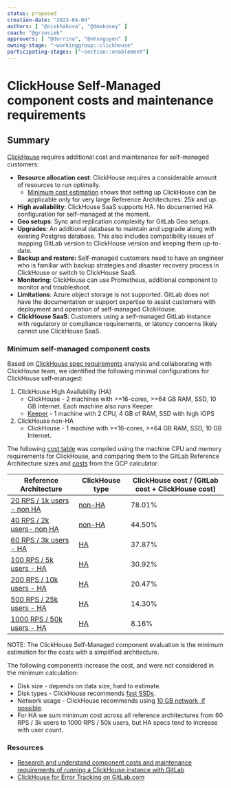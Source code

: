 ```yaml
---
status: proposed
creation-date: "2023-04-04"
authors: [ "@niskhakova", "@dmakovey" ]
coach: "@grzesiek"
approvers: [ "@dorrino", "@nhxnguyen" ]
owning-stage: "~workinggroup::clickhouse"
participating-stages: ["~section::enablement"]
---
```


# ClickHouse Self-Managed component costs and maintenance requirements

## Summary

[ClickHouse](https://clickhouse.com/) requires additional cost and maintenance for self-managed customers:

- **Resource allocation cost**: ClickHouse requires a considerable amount of resources to run optimally.
  - [Minimum cost estimation](#minimum-self-managed-component-costs) shows that setting up ClickHouse can be applicable only for very large Reference Architectures: 25k and up.
- **High availability**: ClickHouse SaaS supports HA. No documented HA configuration for self-managed at the moment.
- **Geo setups**: Sync and replication complexity for GitLab Geo setups.
- **Upgrades**: An additional database to maintain and upgrade along with existing Postgres database. This also includes compatibility issues of mapping GitLab version to ClickHouse version and keeping them up-to-date.
- **Backup and restore:** Self-managed customers need to have an engineer who is familiar with backup strategies and disaster recovery process in ClickHouse or switch to ClickHouse SaaS.
- **Monitoring**: ClickHouse can use Prometheus, additional component to monitor and troubleshoot.
- **Limitations**: Azure object storage is not supported. GitLab does not have the documentation or support expertise to assist customers with deployment and operation of self-managed ClickHouse.
- **ClickHouse SaaS**: Customers using a self-managed GitLab instance with regulatory or compliance requirements, or latency concerns likely cannot use ClickHouse SaaS.

### Minimum self-managed component costs

Based on [ClickHouse spec requirements](https://gitlab.com/gitlab-com/www-gitlab-com/-/issues/14384#note_1307456092) analysis
and collaborating with ClickHouse team, we identified the following minimal configurations for ClickHouse self-managed:

1. ClickHouse High Availability (HA)
    - ClickHouse - 2 machines with >=16-cores, >=64 GB RAM, SSD, 10 GB Internet. Each machine also runs Keeper.
    - [Keeper](https://clickhouse.com/docs/en/guides/sre/keeper/clickhouse-keeper) - 1 machine with 2 CPU, 4 GB of RAM, SSD with high IOPS
1. ClickHouse non-HA
    - ClickHouse - 1 machine with >=16-cores, >=64 GB RAM, SSD, 10 GB Internet.

The following [cost table](https://gitlab.com/gitlab-com/www-gitlab-com/-/issues/14384#note_1324085466) was compiled using the machine CPU and memory requirements for ClickHouse, and comparing them to the
GitLab Reference Architecture sizes and [costs](../../../../administration/reference_architectures/index.md#cost-to-run) from the GCP calculator.

| Reference Architecture  | ClickHouse type | ClickHouse cost / (GitLab cost + ClickHouse cost) |
|-------------|-----------------|-----------------------------------|
| [20 RPS / 1k users - non HA](https://cloud.google.com/products/calculator#id=a6d6a94a-c7dc-4c22-85c4-7c5747f272ed) | [non-HA](https://cloud.google.com/products/calculator#id=9af5359e-b155-451c-b090-5f0879bb591e)          | 78.01%                            |
| [40 RPS / 2k users- non HA](https://cloud.google.com/products/calculator#id=0d3aff1f-ea3d-43f9-aa59-df49d27c35ca) | [non-HA](https://cloud.google.com/products/calculator#id=9af5359e-b155-451c-b090-5f0879bb591e)          | 44.50%                            |
| [60 RPS / 3k users - HA](https://cloud.google.com/products/calculator/#id=15fc2bd9-5b1c-479d-bc46-d5ce096b8107)     | [HA](https://cloud.google.com/products/calculator#id=9909f5af-d41a-4da2-b8cc-a0347702a823)              | 37.87%                            |
| [100 RPS / 5k users - HA](https://cloud.google.com/products/calculator/#id=9a798136-53f2-4c35-be43-8e1e975a6663)     | [HA](https://cloud.google.com/products/calculator#id=9909f5af-d41a-4da2-b8cc-a0347702a823)              | 30.92%                           |
| [200 RPS / 10k users - HA](https://cloud.google.com/products/calculator#id=cbe61840-31a1-487f-88fa-631251c2fde5)   | [HA](https://cloud.google.com/products/calculator#id=9909f5af-d41a-4da2-b8cc-a0347702a823)              | 20.47%                            |
| [500 RPS / 25k users - HA](https://cloud.google.com/products/calculator#id=b4b8b587-508a-4433-adc8-dc506bbe924f)    | [HA](https://cloud.google.com/products/calculator#id=9909f5af-d41a-4da2-b8cc-a0347702a823)              | 14.30%                            |
| [1000 RPS / 50k users - HA](https://cloud.google.com/products/calculator/#id=48b4d817-d6cd-44b8-b069-0ba9a5d123ea)    | [HA](https://cloud.google.com/products/calculator#id=9909f5af-d41a-4da2-b8cc-a0347702a823)              | 8.16%                            |

NOTE:
The ClickHouse Self-Managed component evaluation is the minimum estimation for the costs
with a simplified architecture.

The following components increase the cost, and were not considered in the minimum calculation:

- Disk size - depends on data size, hard to estimate.
- Disk types - ClickHouse recommends [fast SSDs](https://clickhouse.com/docs/ru/operations/tips#storage-subsystem).
- Network usage - ClickHouse recommends using [10 GB network, if possible](https://clickhouse.com/docs/en/operations/tips#network).
- For HA we sum minimum cost across all reference architectures from 60 RPS / 3k users to 1000 RPS / 50k users, but HA specs tend to increase with user count.

### Resources

- [Research and understand component costs and maintenance requirements of running a ClickHouse instance with GitLab](https://gitlab.com/gitlab-com/www-gitlab-com/-/issues/14384)
- [ClickHouse for Error Tracking on GitLab.com](https://gitlab.com/gitlab-com/gl-infra/readiness/-/blob/master/library/database/clickhouse/index.md)
